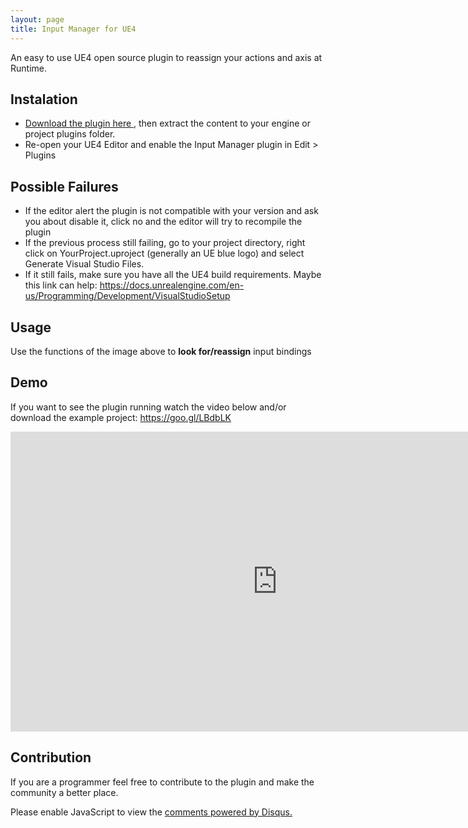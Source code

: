 ```yaml
---
layout: page
title: Input Manager for UE4
---
```


<p class="message">
  An easy to use UE4 open source plugin to reassign your actions and axis at Runtime. 
</p>

## Instalation

* <a href="http://https://github.com/zr0n/UEInputManager/releases/download/1.0/InputManager.zip"> Download the plugin here </a>, then extract the content to your engine or project plugins folder. 
* Re-open your UE4 Editor and enable the Input Manager plugin in Edit > Plugins 

## Possible Failures

* If the editor alert the plugin is not compatible with your version and ask you about disable it, click no and the editor will try to recompile the plugin
* If the previous process still failing, go to your project directory, right click on YourProject.uproject (generally an UE blue logo) and select Generate Visual Studio Files.
* If it still fails, make sure you have all the UE4 build requirements. Maybe this link can help: <a href="https://docs.unrealengine.com/en-us/Programming/Development/VisualStudioSetup"> https://docs.unrealengine.com/en-us/Programming/Development/VisualStudioSetup</a>

## Usage
<blockquote class="imgur-embed-pub" lang="en" data-id="a/Flk3f"><a href="//imgur.com/Flk3f"></a></blockquote><script async src="//s.imgur.com/min/embed.js" charset="utf-8"></script>

<p class="message"> Use the functions of the image above to <b>look for/reassign</b> input bindings </p>


## Demo

If you want to see the plugin running watch the video below and/or download the example project: <a href="https://goo.gl/LBdbLK">https://goo.gl/LBdbLK</a>
<div class="videoWrapper">
  <iframe width="854" height="480" src="https://www.youtube.com/embed/TAq8prjIXAo" frameborder="0" allow="autoplay; encrypted-media" allowfullscreen></iframe>
</div>

## Contribution

If you are a programmer feel free to contribute to the plugin and make the community a better place.

<div id="disqus_thread"></div>
<script>

/**
*  RECOMMENDED CONFIGURATION VARIABLES: EDIT AND UNCOMMENT THE SECTION BELOW TO INSERT DYNAMIC VALUES FROM YOUR PLATFORM OR CMS.
*  LEARN WHY DEFINING THESE VARIABLES IS IMPORTANT: https://disqus.com/admin/universalcode/#configuration-variables*/
/*
var disqus_config = function () {
this.page.url = PAGE_URL;  // Replace PAGE_URL with your page's canonical URL variable
this.page.identifier = PAGE_IDENTIFIER; // Replace PAGE_IDENTIFIER with your page's unique identifier variable
};
*/
(function() { // DON'T EDIT BELOW THIS LINE
var d = document, s = d.createElement('script');
s.src = 'https://luiz-fernando.disqus.com/embed.js';
s.setAttribute('data-timestamp', +new Date());
(d.head || d.body).appendChild(s);
})();
</script>
<noscript>Please enable JavaScript to view the <a href="https://disqus.com/?ref_noscript">comments powered by Disqus.</a></noscript>
                            